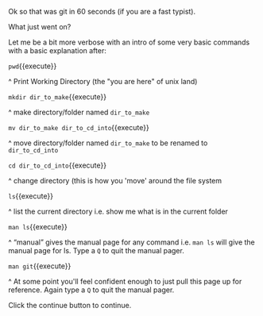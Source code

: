  Ok so that was git in 60 seconds (if you are a fast typist).

 What just went on?  

Let me be a bit more verbose with an intro of some very basic commands with a basic explanation after:

`pwd`{{execute}}

^ Print Working Directory (the "you are here" of unix land)

`mkdir dir_to_make`{{execute}}

^ make directory/folder named `dir_to_make`

`mv dir_to_make dir_to_cd_into`{{execute}}

^ move directory/folder named `dir_to_make` to be renamed to `dir_to_cd_into`

`cd dir_to_cd_into`{{execute}}

^ change directory (this is how you 'move' around the file system

`ls`{{execute}}

^ list the current directory i.e. show me what is in the current folder

`man ls`{{execute}}

^ “manual” gives the manual page for any command i.e. `man ls` will give the manual page for ls. Type a `Q` to quit the manual pager.

`man git`{{execute}}

^ At some point you'll feel confident enough to just pull this page up for reference. Again type a `Q` to quit the manual pager.

Click the continue button to continue.
